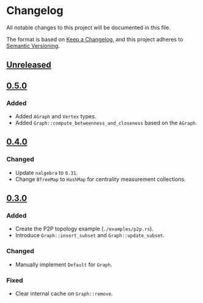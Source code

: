 # Changelog

All notable changes to this project will be documented in this file.

The format is based on [Keep a Changelog](https://keepachangelog.com/en/1.0.0/),
and this project adheres to [Semantic Versioning](https://semver.org/spec/v2.0.0.html).

## [Unreleased]

## [0.5.0]

### Added

- Added `AGraph` and `Vertex` types.
- Added `Graph::compute_betweenness_and_closeness` based on the `AGraph`.

## [0.4.0]

### Changed

- Update `nalgebra` to `0.31`.
- Change `BTreeMap` to `HashMap` for centrality measurement collections.

## [0.3.0]

### Added

- Create the P2P topology example (`./examples/p2p.rs`).
- Introduce `Graph::insert_subset` and `Graph::update_subset`.

### Changed

- Manually implement `Default` for `Graph`.

### Fixed

- Clear internal cache on `Graph::remove`.

[unreleased]: https://github.com/niklaslong/spectre/compare/v0.5.0...HEAD
[0.5.0]: https://github.com/niklaslong/spectre/compare/v0.4.0...v0.5.0
[0.4.0]: https://github.com/niklaslong/spectre/compare/v0.3.0...v0.4.0
[0.3.0]: https://github.com/niklaslong/spectre/compare/v0.2.0...v0.3.0

